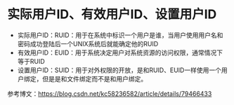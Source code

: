 # 实际用户ID、有效用户ID、设置用户ID

* 实际用户ID：RUID：用于在系统中标识一个用户是谁，当用户使用用户名和密码成功登陆后一个UNIX系统后就能确定他的RUID
* 有效用户ID：EUID：用于系统决定用户对系统资源的访问权限，通常情况下等于RUID
* 设置用户ID：SUID：用于对外权限的开放，是和RUID、EUID一样使用一个用户绑定，但是是和文件绑定而不是和用户绑定。

参考博文：https://blog.csdn.net/kc58236582/article/details/79466433
